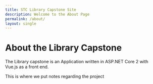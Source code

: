 ```yaml
---
title: STC Library Capstone Site
description: Welcome to the About Page
permalink: /about/
layout: single
---
```


# About the Library Capstone

The Library capstone is an Application written in ASP.NET Core 2 with Vue.js as a front end.

This is where we put notes regarding the project